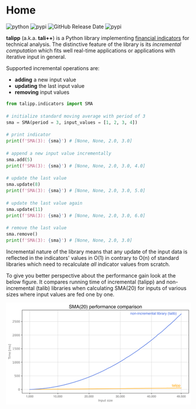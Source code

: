 # Home

![python](https://img.shields.io/pypi/pyversions/talipp?logo=python)
![pypi](https://img.shields.io/pypi/v/talipp?logo=pypi)
![GitHub Release Date](https://img.shields.io/github/release-date/nardew/talipp?logo=pypi)
![pypi](https://img.shields.io/pypi/l/talipp)


**talipp** (a.k.a. **tali++**) is a Python library implementing [financial indicators](indicators.md) for technical analysis. The distinctive feature of the library is its _incremental computation_ which fits well real-time applications or applications with iterative input in general.  

Supported incremental operations are:

- **adding** a new input value
- **updating** the last input value
- **removing** input values

``` py title="example"
from talipp.indicators import SMA

# initialize standard moving average with period of 3
sma = SMA(period = 3, input_values = [1, 2, 3, 4])

# print indicator
print(f'SMA(3): {sma}') # [None, None, 2.0, 3.0]

# append a new input value incrementally
sma.add(5)
print(f'SMA(3): {sma}') # [None, None, 2.0, 3.0, 4.0]

# update the last value
sma.update(8)
print(f'SMA(3): {sma}') # [None, None, 2.0, 3.0, 5.0]

# update the last value again
sma.update(11)
print(f'SMA(3): {sma}') # [None, None, 2.0, 3.0, 6.0]

# remove the last value
sma.remove()
print(f'SMA(3): {sma}') # [None, None, 2.0, 3.0]
```

Incremental nature of the library means that any update of the input data is reflected in the indicators' values in O(1) in contrary to O(n) of standard libraries which need to recalculate *all* indicator values from scratch. 

To give you better perspective about the performance gain look at the below figure. It compares running time of incremental (talipp) and non-incremental (talib) libraries when calculating SMA(20) for inputs of various sizes where input values are fed one by one. 

![SMA(20) comparison](images/sma20-comparison.svg "SMA(20) comparison")
